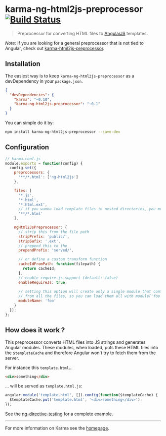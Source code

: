 # karma-ng-html2js-preprocessor [![Build Status](https://travis-ci.org/karma-runner/karma-ng-html2js-preprocessor.svg?branch=master)](https://travis-ci.org/karma-runner/karma-ng-html2js-preprocessor)

> Preprocessor for converting HTML files to [AngularJS](http://angularjs.org/) templates.

*Note:* If you are looking for a general preprocessor that is not tied to Angular, check out [karma-html2js-preprocessor](https://github.com/karma-runner/karma-html2js-preprocessor).

## Installation

The easiest way is to keep `karma-ng-html2js-preprocessor` as a devDependency in your `package.json`.
```json
{
  "devDependencies": {
    "karma": "~0.10",
    "karma-ng-html2js-preprocessor": "~0.1"
  }
}
```

You can simple do it by:
```bash
npm install karma-ng-html2js-preprocessor --save-dev
```

## Configuration
```js
// karma.conf.js
module.exports = function(config) {
  config.set({
    preprocessors: {
      '**/*.html': ['ng-html2js']
    },

    files: [
      '*.js',
      '*.html',
      '*.html.ext',
      // if you wanna load template files in nested directories, you must use this
      '**/*.html'
    ],

    ngHtml2JsPreprocessor: {
      // strip this from the file path
      stripPrefix: 'public/',
      stripSufix: '.ext',
      // prepend this to the
      prependPrefix: 'served/',

      // or define a custom transform function
      cacheIdFromPath: function(filepath) {
        return cacheId;
      },
      // enable require.js support (default: false)
      enableRequireJs: true,
      
      // setting this option will create only a single module that contains templates
      // from all the files, so you can load them all with module('foo')
      moduleName: 'foo'
    }
  });
};
```

## How does it work ?

This preprocessor converts HTML files into JS strings and generates Angular modules. These modules, when loaded, puts these HTML files into the `$templateCache` and therefore Angular won't try to fetch them from the server.

For instance this `template.html`...
```html
<div>something</div>
```
... will be served as `template.html.js`:
```js
angular.module('template.html', []).config(function($templateCache) {
  $templateCache.put('template.html', '<div>something</div>');
});
```

See the [ng-directive-testing](https://github.com/vojtajina/ng-directive-testing) for a complete example.

----

For more information on Karma see the [homepage].


[homepage]: http://karma-runner.github.com
